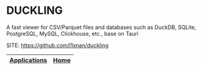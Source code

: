 # DUCKLING

 A fast viewer for CSV/Parquet files and databases such as DuckDB, SQLite, PostgreSQL, MySQL, Clickhouse, etc., base on Tauri

 SITE: https://github.com/l1xnan/duckling

 | [Applications](https://portable-linux-apps.github.io/apps.html) | [Home](https://portable-linux-apps.github.io)
 | --- | --- |
